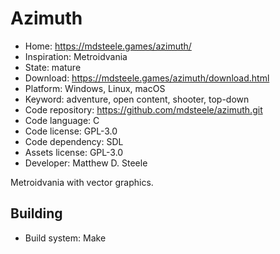 # Azimuth

- Home: https://mdsteele.games/azimuth/
- Inspiration: Metroidvania
- State: mature
- Download: https://mdsteele.games/azimuth/download.html
- Platform: Windows, Linux, macOS
- Keyword: adventure, open content, shooter, top-down
- Code repository: https://github.com/mdsteele/azimuth.git
- Code language: C
- Code license: GPL-3.0
- Code dependency: SDL
- Assets license: GPL-3.0
- Developer: Matthew D. Steele

Metroidvania with vector graphics.

## Building

- Build system: Make
